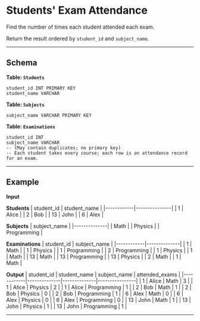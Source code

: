 # Students' Exam Attendance

Find the number of times each student attended each exam.

Return the result ordered by `student_id` and `subject_name`.

---

## Schema

**Table: `Students`**
```
student_id INT PRIMARY KEY
student_name VARCHAR
```

**Table: `Subjects`**
```
subject_name VARCHAR PRIMARY KEY
```

**Table: `Examinations`**
```
student_id INT
subject_name VARCHAR
-- (May contain duplicates; no primary key)
-- Each student takes every course; each row is an attendance record for an exam.
```

---

## Example

**Input**  

**Students**
| student_id | student_name |
|------------|---------------|
| 1          | Alice         |
| 2          | Bob           |
| 13         | John          |
| 6          | Alex          |

**Subjects**
| subject_name |
|--------------|
| Math         |
| Physics      |
| Programming  |

**Examinations**
| student_id | subject_name |
|------------|--------------|
| 1          | Math         |
| 1          | Physics      |
| 1          | Programming  |
| 2          | Programming  |
| 1          | Physics      |
| 1          | Math         |
| 13         | Math         |
| 13          | Programming  |
| 13         | Physics      |
| 2          | Math         |
| 1          | Math         |

**Output**
| student_id | student_name | subject_name | attended_exams |
|------------|--------------|--------------|----------------|
| 1          | Alice        | Math         | 3              |
| 1          | Alice        | Physics      | 2              |
| 1          | Alice        | Programming  | 1              |
| 2          | Bob          | Math         | 1              |
| 2          | Bob          | Physics      | 0              |
| 2          | Bob          | Programming  | 1              |
| 6          | Alex         | Math         | 0              |
| 6          | Alex         | Physics      | 0              |
| 6          | Alex         | Programming  | 0              |
| 13         | John         | Math         | 1              |
| 13         | John         | Physics      | 1              |
| 13         | John         | Programming  | 1              |

---
